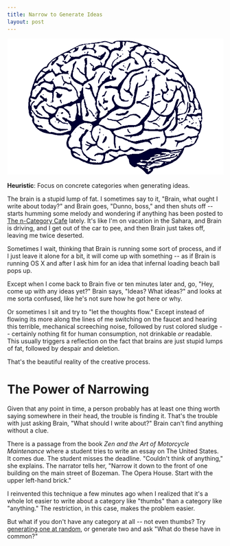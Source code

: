 ```yaml
---
title: Narrow to Generate Ideas
layout: post
---
```


!["Picture of a brain."](/img/brain.png)

**Heuristic**: Focus on concrete categories when generating ideas.

The brain is a stupid lump of fat. I sometimes say to it, "Brain, what ought I
write about today?" and Brain goes, "Dunno, boss," and then shuts off -- starts
humming some melody and wondering if anything has been posted to [The n-Category
Cafe](http://golem.ph.utexas.edu/category/) lately. It's
like I'm on vacation in the Sahara, and Brain is driving, and I get out of the
car to pee, and then Brain just takes off, leaving me twice deserted.

Sometimes I wait, thinking that Brain is running some sort of process, and if I
just leave it alone for a bit, it will come up with something -- as if Brain is
running OS X and after I ask him for an idea that infernal loading beach ball
pops up. 

Except when I come back to Brain five or ten minutes later and, go, "Hey, come
up with any ideas yet?" Brain says, "Ideas? What ideas?" and looks at me sorta
confused, like he's not sure how he got here or why. 

Or sometimes I sit and try to "let the thoughts flow." Except instead of flowing
its more along the lines of me switching on the faucet and hearing this
terrible, mechanical screeching noise, followed by rust colored sludge --
certainly nothing fit for human consumption, not drinkable *or* readable. This usually triggers a reflection
on the fact that brains are just stupid lumps of fat, followed by despair and
deletion.

That's the beautiful reality of the creative process.

# The Power of Narrowing

Given that any point in time, a person probably has at least one thing worth
saying somewhere in their head, the trouble is finding it. That's the trouble
with just asking Brain, "What should I write about?" Brain can't find anything
without a clue.

There is a passage from the book *Zen and the Art of Motorcycle Maintenance*
where a student tries to write an essay on The United States. It comes due. The
student misses the deadline. "Couldn't think of anything," she explains. The
narrator tells her, "Narrow it down to the front of one building on the main street of Bozeman. The
Opera House. Start with the upper left-hand brick."

I reinvented this technique a few minutes ago when I realized that it's a whole
lot easier to write about a category like "thumbs" than a category like
"anything." The restriction, in this case, makes the problem easier. 

But what if you don't have any category at all -- not even thumbs? Try
[generating one at random](http://watchout4snakes.com/wo4snakes/Random/RandomWordPlus),
or generate two and ask "What do these have in common?"
